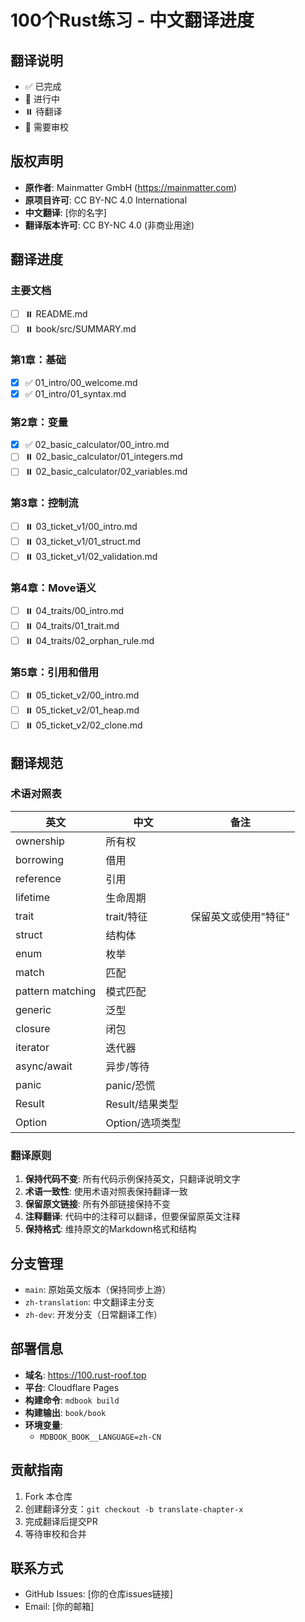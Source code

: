 # 100个Rust练习 - 中文翻译进度

## 翻译说明

- ✅ 已完成
- 🚧 进行中
- ⏸️ 待翻译
- 📝 需要审校

## 版权声明

- **原作者**: Mainmatter GmbH (https://mainmatter.com)
- **原项目许可**: CC BY-NC 4.0 International
- **中文翻译**: [你的名字]
- **翻译版本许可**: CC BY-NC 4.0 (非商业用途)

## 翻译进度

### 主要文档
- [ ] ⏸️ README.md
- [ ] ⏸️ book/src/SUMMARY.md

### 第1章：基础
- [x] ✅ 01_intro/00_welcome.md
- [x] ✅ 01_intro/01_syntax.md

### 第2章：变量
- [x] ✅ 02_basic_calculator/00_intro.md
- [ ] ⏸️ 02_basic_calculator/01_integers.md
- [ ] ⏸️ 02_basic_calculator/02_variables.md

### 第3章：控制流
- [ ] ⏸️ 03_ticket_v1/00_intro.md
- [ ] ⏸️ 03_ticket_v1/01_struct.md
- [ ] ⏸️ 03_ticket_v1/02_validation.md

### 第4章：Move语义
- [ ] ⏸️ 04_traits/00_intro.md
- [ ] ⏸️ 04_traits/01_trait.md
- [ ] ⏸️ 04_traits/02_orphan_rule.md

### 第5章：引用和借用
- [ ] ⏸️ 05_ticket_v2/00_intro.md
- [ ] ⏸️ 05_ticket_v2/01_heap.md
- [ ] ⏸️ 05_ticket_v2/02_clone.md

## 翻译规范

### 术语对照表

| 英文 | 中文 | 备注 |
|------|------|------|
| ownership | 所有权 | |
| borrowing | 借用 | |
| reference | 引用 | |
| lifetime | 生命周期 | |
| trait | trait/特征 | 保留英文或使用"特征" |
| struct | 结构体 | |
| enum | 枚举 | |
| match | 匹配 | |
| pattern matching | 模式匹配 | |
| generic | 泛型 | |
| closure | 闭包 | |
| iterator | 迭代器 | |
| async/await | 异步/等待 | |
| panic | panic/恐慌 | |
| Result | Result/结果类型 | |
| Option | Option/选项类型 | |

### 翻译原则

1. **保持代码不变**: 所有代码示例保持英文，只翻译说明文字
2. **术语一致性**: 使用术语对照表保持翻译一致
3. **保留原文链接**: 所有外部链接保持不变
4. **注释翻译**: 代码中的注释可以翻译，但要保留原英文注释
5. **保持格式**: 维持原文的Markdown格式和结构

## 分支管理

- `main`: 原始英文版本（保持同步上游）
- `zh-translation`: 中文翻译主分支
- `zh-dev`: 开发分支（日常翻译工作）

## 部署信息

- **域名**: https://100.rust-roof.top
- **平台**: Cloudflare Pages
- **构建命令**: `mdbook build`
- **构建输出**: `book/book`
- **环境变量**:
  - `MDBOOK_BOOK__LANGUAGE=zh-CN`

## 贡献指南

1. Fork 本仓库
2. 创建翻译分支：`git checkout -b translate-chapter-x`
3. 完成翻译后提交PR
4. 等待审校和合并

## 联系方式

- GitHub Issues: [你的仓库issues链接]
- Email: [你的邮箱]